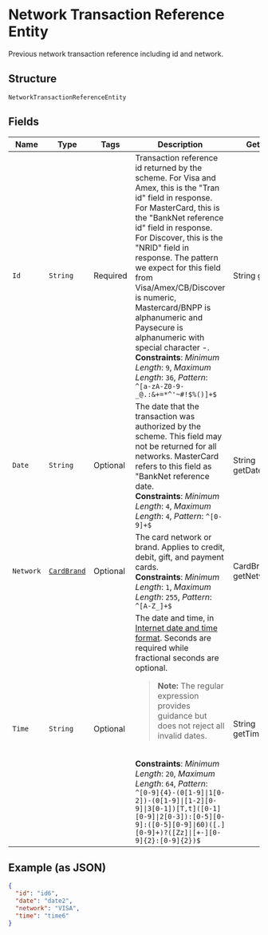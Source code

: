 
# Network Transaction Reference Entity

Previous network transaction reference including id and network.

## Structure

`NetworkTransactionReferenceEntity`

## Fields

| Name | Type | Tags | Description | Getter | Setter |
|  --- | --- | --- | --- | --- | --- |
| `Id` | `String` | Required | Transaction reference id returned by the scheme. For Visa and Amex, this is the "Tran id" field in response. For MasterCard, this is the "BankNet reference id" field in response. For Discover, this is the "NRID" field in response. The pattern we expect for this field from Visa/Amex/CB/Discover is numeric, Mastercard/BNPP is alphanumeric and Paysecure is alphanumeric with special character -.<br>**Constraints**: *Minimum Length*: `9`, *Maximum Length*: `36`, *Pattern*: `^[a-zA-Z0-9-_@.:&+=*^'~#!$%()]+$` | String getId() | setId(String id) |
| `Date` | `String` | Optional | The date that the transaction was authorized by the scheme. This field may not be returned for all networks. MasterCard refers to this field as "BankNet reference date.<br>**Constraints**: *Minimum Length*: `4`, *Maximum Length*: `4`, *Pattern*: `^[0-9]+$` | String getDate() | setDate(String date) |
| `Network` | [`CardBrand`](../../doc/models/card-brand.md) | Optional | The card network or brand. Applies to credit, debit, gift, and payment cards.<br>**Constraints**: *Minimum Length*: `1`, *Maximum Length*: `255`, *Pattern*: `^[A-Z_]+$` | CardBrand getNetwork() | setNetwork(CardBrand network) |
| `Time` | `String` | Optional | The date and time, in [Internet date and time format](https://tools.ietf.org/html/rfc3339#section-5.6). Seconds are required while fractional seconds are optional.<blockquote><strong>Note:</strong> The regular expression provides guidance but does not reject all invalid dates.</blockquote><br>**Constraints**: *Minimum Length*: `20`, *Maximum Length*: `64`, *Pattern*: `^[0-9]{4}-(0[1-9]\|1[0-2])-(0[1-9]\|[1-2][0-9]\|3[0-1])[T,t]([0-1][0-9]\|2[0-3]):[0-5][0-9]:([0-5][0-9]\|60)([.][0-9]+)?([Zz]\|[+-][0-9]{2}:[0-9]{2})$` | String getTime() | setTime(String time) |

## Example (as JSON)

```json
{
  "id": "id6",
  "date": "date2",
  "network": "VISA",
  "time": "time6"
}
```

